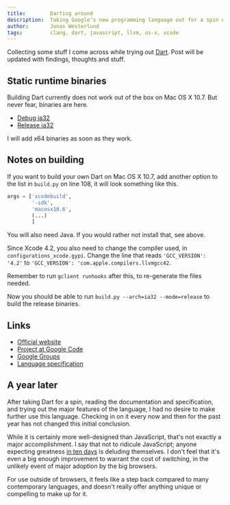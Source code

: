 ```yaml
---
title:        Darting around
description:  Taking Google’s new programming language out for a spin on Mac OS X.
author:       Jonas Westerlund
tags:         clang, dart, javascript, llvm, os-x, xcode
---
```


Collecting some stuff I come across while trying out [Dart](http://www.dartlang.org/).
Post will be updated with findings, thoughts and stuff.

## Static runtime binaries

Building Dart currently does not work out of the box on Mac OS X 10.7. But never fear, binaries are here.

- [Debug ia32](/files/dart/Debug_ia32/dart)
- [Release ia32](/files/dart/Release_ia32/dart)

I will add x64 binaries as soon as they work.

## Notes on building

If you want to build your own Dart on Mac OS X 10.7, add another option to the list in `build.py` on line 108, it will look something like this.

```python
args = ['xcodebuild',
        '-sdk',
        'macosx10.6',
        (...)
        ]
```
 
You will also need Java. If you would rather not install that, see above.

Since Xcode 4.2, you also need to change the compiler used, in `configurations_xcode.gypi`. Change the line that reads `'GCC_VERSION': '4.2'` to `'GCC_VERSION': 'com.apple.compilers.llvmgcc42`.

Remember to run `gclient runhooks` after this, to re-generate the files needed.

Now you should be able to run `build.py --arch=ia32 --mode=release` to build the release binaries.

## Links

- [Official website](http://dartlang.org/)
- [Project at Google Code](https://code.google.com/p/dart/)
- [Google Groups](https://groups.google.com/a/dartlang.org/)
- [Language specification](http://www.dartlang.org/docs/spec/latest/dart-language-specification.pdf)

## A year later

After taking Dart for a spin, reading the documentation and specification, and trying out the major features of the language, I had no desire to make further use this language.
Checking in on it every now and then for the past year has not changed this initial conclusion.

While it is certainly more well-designed than JavaScript, that's not exactly a major accomplishment.
I say that not to ridicule JavaScript; anyone expecting greatness [in ten days](http://www.jwz.org/blog/2010/10/every-day-i-learn-something-new-and-stupid/#comment-1021) is deluding themselves.
I don't feel that it's even a big enough improvement to warrant the cost of switching, in the unlikely event of major adoption by the big browsers.

For use outside of browsers, it feels like a step back compared to many contemporary languages, and doesn't really offer anything unique or compelling to make up for it.
